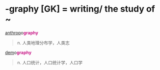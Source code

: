 # -graphy [GK] = writing/ the study of ~

[anthrop](_anthrop_.md)o<b style="color: #C71585;">graphy</b>
> n. 人类地理分布学，人类志

[dem](_dem_.md)o<b style="color: #C71585;">graphy</b>
> n. 人口统计，人口统计学，人口学